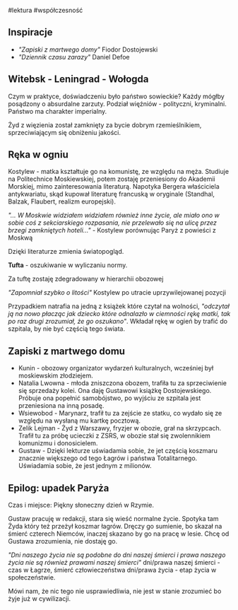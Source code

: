 #lektura #współczesność 


## Inspiracje
- *"Zapiski z martwego domy"* Fiodor Dostojewski
- *"Dziennik czasu zarazy"* Daniel Defoe
## Witebsk - Leningrad - Wołogda

Czym w praktyce, doświadczeniu było państwo sowieckie?
	Każdy mógłby posądzony o absurdalne zarzuty. Podział więźniów - polityczni, kryminalni. Państwo ma charakter imperialny. 

Żyd z więzienia został zamknięty za bycie dobrym rzemieślnikiem, sprzeciwiającym się obniżeniu jakości.

## Ręka w ogniu

Kostylew - matka kształtuje go na komunistę, ze względu na męża. Studiuje na Politechnice Moskiewskiej, potem zostaję przeniesiony do Akademii Morskiej, mimo zainteresowania literaturą. Napotyka Bergera właściciela antykwariatu, skąd kupował literaturę francuską w oryginale (Standhal, Balzak, Flaubert, realizm europejski). 

*"... W Moskwie widziałem widziałem również inne życie, ale miało ono w sobie coś z sekciarskiego rozpasania, nie przelewało się na ulicę przez brzegi zamkniętych hoteli..."* - Kostylew porównując Paryż z powieści z Moskwą

Dzięki literaturze zmienia światopogląd.

**Tufta** - oszukiwanie w wyliczaniu normy.

Za tuftę zostaję zdegradowany w hierarchii obozowej

*"Zapomniał szybko o litości"* Kostylew po utracie uprzywilejowanej pozycji

Przypadkiem natrafia na jedną z książek które czytał na wolności, *"odczytał ją na nowo płacząc jak dziecko które odnalazło w ciemności rękę matki, tak po raz drugi zrozumiał, że go oszukano"*. Wkładał rękę w ogień by trafić do szpitala, by nie być częścią tego świata.

## Zapiski z martwego domu
- Kunin - obozowy organizator wydarzeń kulturalnych, wcześniej był moskiewskim złodziejem.
- Natalia Lwowna - młoda zniszczona obozem, trafiła tu za sprzeciwienie się sprzedaży kolei. Ona daję Gustawowi książkę Dostojewskiego. Próbuje ona popełnić samobójstwo, po wyjściu ze szpitala jest przeniesiona na inną posadę.
- Wsiewobod - Marynarz, trafił tu za zejście ze statku, co wydało się ze względu na wysłaną mu kartkę pocztową. 
- Zelik Lejman - Żyd z Warszawy, fryzjer w obozie, grał na skrzypcach. Trafił tu za próbę ucieczki z ZSRS, w obozie stał się zwolennikiem komunizmu i donosicielem.
- Gustaw - Dzięki lekturze uświadamia sobie, że jet częścią koszmaru znacznie większego od tego Łagrów i państwa Totalitarnego. Uświadamia sobie, że jest jednym z milionów.

## Epilog: upadek Paryża

Czas i miejsce: Piękny słoneczny dzień w Rzymie.

Gustaw pracuję w redakcji, stara się wieść normalne życie. Spotyka tam Żyda który też przeżył koszmar łagrów. Dręczy go sumienie, bo skazał na śmierć czterech Niemców, inaczej skazano by go na pracę w lesie. Chcę od Gustawa zrozumienia, nie dostaję go. 

*"Dni naszego życia nie są podobne do dni naszej śmierci i prawa naszego życia nie są również prawami naszej śmierci"* 
dni/prawa naszej śmierci - czas w Łagrze, śmierć człowieczeństwa
dni/prawa życia - etap życia w społeczeństwie. 

Mówi nam, że nic tego nie usprawiedliwia, nie jest w stanie zrozumieć bo żyje już w cywilizacji. 
